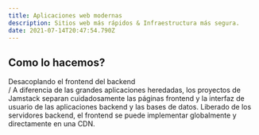 ```yaml
---
title: Aplicaciones web modernas
description: Sitios web más rápidos & Infraestructura más segura.
date: 2021-07-14T20:47:54.790Z
---
```

<h2>Como lo hacemos?</h1>
<p>Desacoplando el frontend del backend<br>/
A diferencia de las grandes aplicaciones heredadas, los proyectos de Jamstack separan cuidadosamente las páginas frontend y la interfaz de usuario de las aplicaciones backend y las bases de datos. Liberado de los servidores backend, el frontend se puede implementar globalmente y directamente en una CDN.</p>
